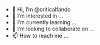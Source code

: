 - 👋 Hi, I’m @criticalfando
- 👀 I’m interested in ...
- 🌱 I’m currently learning ...
- 💞️ I’m looking to collaborate on ...
- 📫 How to reach me ...

<!---
criticalfando/criticalfando is a ✨ special ✨ repository because its `README.md` (this file) appears on your GitHub profile.
You can click the Preview link to take a look at your changes.
--->
